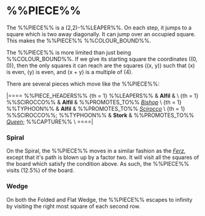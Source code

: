 # %%PIECE%%

The %%PIECE%% is a (2,2)-%%LEAPER%%. On each step, it jumps to a square
which is two away diagonally. It can jump over an occupied square.
This makes the %%PIECE%% %%COLOUR_BOUND%%.

The %%PIECE%% is more limited than just being
%%COLOUR_BOUND%%. If we give its
starting square the coordinates \((0, 0)\), then the only squares
it can reach are the squares \((x, y)\) such that \(x\) is even,
\(y\) is even, and \(x + y\) is a multiple of \(4\).

There are several pieces which move like the %%PIECE%%:

|====
%%PIECE_HEADERS%%
{th = 1} %%LEAPERS%%
       & **Alfil**
       & \\
{th = 1} %%SCIROCCO%%
       & **Alfil**
       & %%PROMOTES_TO%% [*Bishop*](bishop.html) \\
{th = 1} %%TYPHOON%%
       & **Alfil**
       & %%PROMOTES_TO%% [*Scirocco*](scirocco.html) \\
{th = 1} %%SCIROCCO%%; %%TYPHOON%%
       & **Stork** 
       & %%PROMOTES_TO%% [*Queen*](queen.html); %%CAPTURE%% \\
====|

### Spiral

On the Spiral, the %%PIECE%% moves in a similar fashion as the
[*Ferz*](ferz.html), except that it's path is blown up by a factor two.
It will visit all the squares of the board which satisfy the condition
above. As such, the %%PIECE%% visits \(12.5\%\) of the board.

### Wedge

On both the Folded and Flat Wedge, the %%PIECE%% escapes to infinity
by visiting the right most square of each second row.
